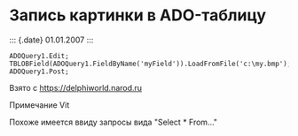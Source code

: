 Запись картинки в ADO-таблицу
=============================

::: {.date}
01.01.2007
:::

    ADOQuery1.Edit;
    TBLOBField(ADOQuery1.FieldByName('myField')).LoadFromFile('c:\my.bmp');
    ADOQuery1.Post;

Взято с <https://delphiworld.narod.ru>

Примечание Vit

Похоже имеется ввиду запросы вида \"Select \* From\...\"
